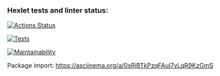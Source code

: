 ### Hexlet tests and linter status:
[![Actions Status](https://github.com/mminnekaev/python-project-50/workflows/hexlet-check/badge.svg)](https://github.com/mminnekaev/python-project-50/actions)

[![Tests](https://github.com/mminnekaev/python-project-50/workflows/pyci/badge.svg)](https://github.com/mminnekaev/python-project-50/actions)

[![Maintainability](https://api.codeclimate.com/v1/badges/b1fa8193364795606d7f/maintainability)](https://codeclimate.com/github/mminnekaev/python-project-50/maintainability)

Package import:
https://asciinema.org/a/0sRjBTkPzqFAuI7vLqR9KzGmS